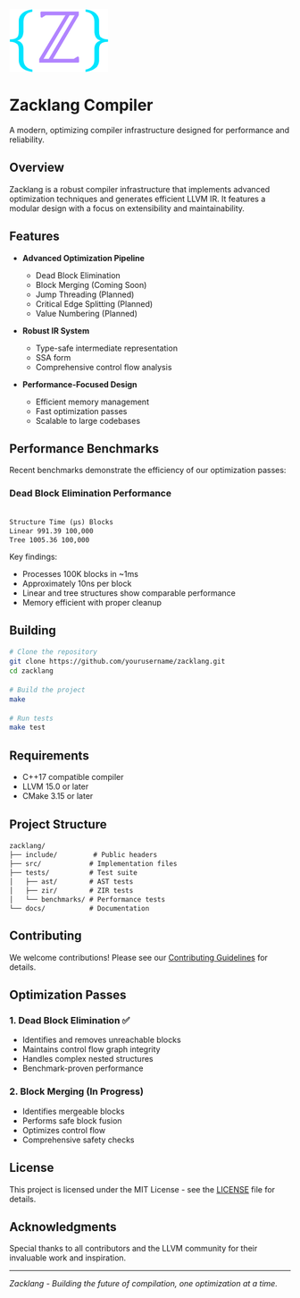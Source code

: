 ![Zacklang Logo](zacklang_logo.png)

# Zacklang Compiler

A modern, optimizing compiler infrastructure designed for performance and reliability.

## Overview

Zacklang is a robust compiler infrastructure that implements advanced optimization techniques and generates efficient LLVM IR. It features a modular design with a focus on extensibility and maintainability.

## Features

- **Advanced Optimization Pipeline**

  - Dead Block Elimination
  - Block Merging (Coming Soon)
  - Jump Threading (Planned)
  - Critical Edge Splitting (Planned)
  - Value Numbering (Planned)

- **Robust IR System**

  - Type-safe intermediate representation
  - SSA form
  - Comprehensive control flow analysis

- **Performance-Focused Design**
  - Efficient memory management
  - Fast optimization passes
  - Scalable to large codebases

## Performance Benchmarks

Recent benchmarks demonstrate the efficiency of our optimization passes:

### Dead Block Elimination Performance

```

Structure Time (μs) Blocks
Linear 991.39 100,000
Tree 1005.36 100,000

```

Key findings:

- Processes 100K blocks in ~1ms
- Approximately 10ns per block
- Linear and tree structures show comparable performance
- Memory efficient with proper cleanup

## Building

```bash
# Clone the repository
git clone https://github.com/yourusername/zacklang.git
cd zacklang

# Build the project
make

# Run tests
make test
```

## Requirements

- C++17 compatible compiler
- LLVM 15.0 or later
- CMake 3.15 or later

## Project Structure

```
zacklang/
├── include/         # Public headers
├── src/            # Implementation files
├── tests/          # Test suite
│   ├── ast/        # AST tests
│   ├── zir/        # ZIR tests
│   └── benchmarks/ # Performance tests
└── docs/           # Documentation
```

## Contributing

We welcome contributions! Please see our [Contributing Guidelines](CONTRIBUTING.md) for details.

## Optimization Passes

### 1. Dead Block Elimination ✅

- Identifies and removes unreachable blocks
- Maintains control flow graph integrity
- Handles complex nested structures
- Benchmark-proven performance

### 2. Block Merging (In Progress)

- Identifies mergeable blocks
- Performs safe block fusion
- Optimizes control flow
- Comprehensive safety checks

## License

This project is licensed under the MIT License - see the [LICENSE](LICENSE) file for details.

## Acknowledgments

Special thanks to all contributors and the LLVM community for their invaluable work and inspiration.

---

_Zacklang - Building the future of compilation, one optimization at a time._

